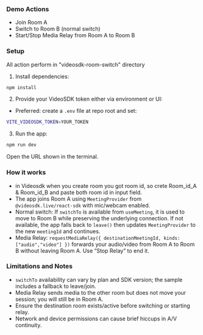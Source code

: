 ### Demo Actions

- Join Room A
- Switch to Room B (normal switch)
- Start/Stop Media Relay from Room A to Room B


### Setup

All action perform in "videosdk-room-switch" directory

1. Install dependencies:

```bash
npm install
```

2. Provide your VideoSDK token either via environment or UI:

- Preferred: create a `.env` file at repo root and set:

```bash
VITE_VIDEOSDK_TOKEN=YOUR_TOKEN
```

3. Run the app:

```bash
npm run dev
```

Open the URL shown in the terminal.

### How it works

- in Videosdk when you create room you got room id, so crete Room_id_A & Room_id_B and paste both room id in input field.
- The app joins Room A using `MeetingProvider` from `@videosdk.live/react-sdk` with mic/webcam enabled.
- Normal switch: If `switchTo` is available from `useMeeting`, it is used to move to Room B while preserving the underlying connection. If not available, the app falls back to `leave()` then updates `MeetingProvider` to the new `meetingId` and continues.
- Media Relay: `requestMediaRelay({ destinationMeetingId, kinds: ["audio","video"] })` forwards your audio/video from Room A to Room B without leaving Room A. Use “Stop Relay” to end it.

### Limitations and Notes

- `switchTo` availability can vary by plan and SDK version; the sample includes a fallback to leave/join.
- Media Relay sends media to the other room but does not move your session; you will still be in Room A.
- Ensure the destination room exists/active before switching or starting relay.
- Network and device permissions can cause brief hiccups in A/V continuity.



